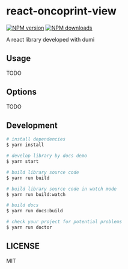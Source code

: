 # react-oncoprint-view

[![NPM version](https://img.shields.io/npm/v/react-oncoprint-view.svg?style=flat)](https://npmjs.org/package/react-oncoprint-view)
[![NPM downloads](http://img.shields.io/npm/dm/react-oncoprint-view.svg?style=flat)](https://npmjs.org/package/react-oncoprint-view)

A react library developed with dumi

## Usage

TODO

## Options

TODO

## Development

```bash
# install dependencies
$ yarn install

# develop library by docs demo
$ yarn start

# build library source code
$ yarn run build

# build library source code in watch mode
$ yarn run build:watch

# build docs
$ yarn run docs:build

# check your project for potential problems
$ yarn run doctor
```

## LICENSE

MIT
